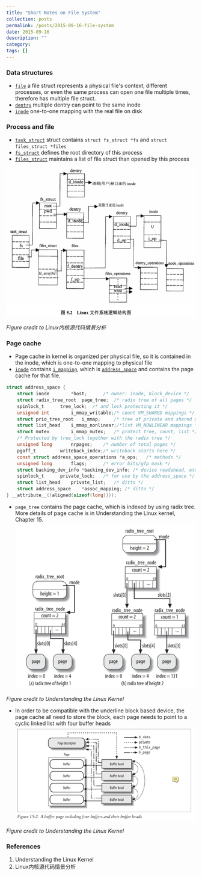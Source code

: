 ```yaml
---
title: "Short Notes on File System"
collection: posts
permalink: /posts/2015-09-16-file-system
date: 2015-09-16
description: ""
category: 
tags: []
---
```



### Data structures
* [`file`](https://elixir.bootlin.com/linux/v3.4/source/include/linux/fs.h#L976) a file struct represents a physical file's context, different processes, or even the same process can open one file multiple times, therefore has multiple file struct.
* [`dentry`](https://elixir.bootlin.com/linux/v3.4/source/include/linux/dcache.h#L88) multiple dentry can point to the same inode
* [`inode`](https://elixir.bootlin.com/linux/v3.4/source/include/linux/fs.h#L761) one-to-one mapping with the real file on disk

### Process and file
* [`task_struct`](https://elixir.bootlin.com/linux/v3.4/source/include/linux/sched.h#L1264) struct contains `struct fs_struct *fs` and `struct files_struct *files`
* [`fs_struct`](https://elixir.bootlin.com/linux/v3.4/source/include/linux/fs_struct.h#L8) defines the root directory of this process
* [`files_struct`](https://elixir.bootlin.com/linux/v3.4/source/include/linux/fdtable.h#L66) maintains a list of file struct than opened by this process


![task_struct fs](../assets/image/task_struct_fs.png)

*Figure credit to Linux内核源代码情景分析*

### Page cache

* Page cache in kernel is organized per physical file, so it is contained in the inode, which is one-to-one mapping to physical file
* [`inode`](https://elixir.bootlin.com/linux/v3.4/source/include/linux/fs.h#L761) contains [`i_mapping`](https://elixir.bootlin.com/linux/v3.4/source/include/linux/fs.h#L775), which is [`address_space`](https://elixir.bootlin.com/linux/v3.4/source/include/linux/fs.h#L646) and contains the page cache for that file.
```c
struct address_space {
	struct inode		*host;		/* owner: inode, block_device */
	struct radix_tree_root	page_tree;	/* radix tree of all pages */
	spinlock_t		tree_lock;	/* and lock protecting it */
	unsigned int		i_mmap_writable;/* count VM_SHARED mappings */
	struct prio_tree_root	i_mmap;		/* tree of private and shared mappings */
	struct list_head	i_mmap_nonlinear;/*list VM_NONLINEAR mappings */
	struct mutex		i_mmap_mutex;	/* protect tree, count, list */
	/* Protected by tree_lock together with the radix tree */
	unsigned long		nrpages;	/* number of total pages */
	pgoff_t			writeback_index;/* writeback starts here */
	const struct address_space_operations *a_ops;	/* methods */
	unsigned long		flags;		/* error bits/gfp mask */
	struct backing_dev_info *backing_dev_info; /* device readahead, etc */
	spinlock_t		private_lock;	/* for use by the address_space */
	struct list_head	private_list;	/* ditto */
	struct address_space	*assoc_mapping;	/* ditto */
} __attribute__((aligned(sizeof(long))));
```
* `page_tree` contains the page cache, which is indexed by using radix tree. More details of page cache is in Understanding the Linux kernel, Chapter 15.
![page_cache_tree](../assets/image/page_cache_tree.png)

*Figure credit to Understanding the Linux Kernel*

 
* In order to be compatible with the underline block based device, the page cache all need to store the block, each page needs to point to a cyclic linked list with four buffer heads
![buffer_head](../assets/image/buffer_head.png)

*Figure credit to Understanding the Linux Kernel*


### References
1. Understanding the Linux Kernel
2. Linux内核源代码情景分析
